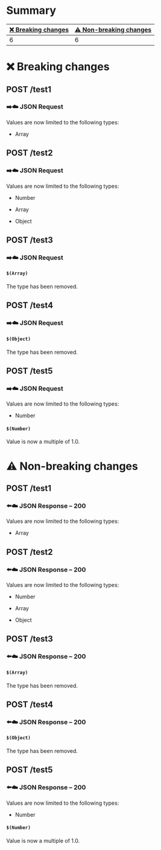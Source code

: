 # Summary

| [❌ Breaking changes](#breaking-changes) | [⚠️ Non-breaking changes](#non-breaking-changes) |
|------------------------------------------|--------------------------------------------------|
| 6                                        | 6                                                |

# <span id="breaking-changes"></span>❌ Breaking changes

## **POST** /test1

### ➡️☁️ JSON Request

Values are now limited to the following types:

-   Array

## **POST** /test2

### ➡️☁️ JSON Request

Values are now limited to the following types:

-   Number

-   Array

-   Object

## **POST** /test3

### ➡️☁️ JSON Request

#### `$(Array)`

The type has been removed.

## **POST** /test4

### ➡️☁️ JSON Request

#### `$(Object)`

The type has been removed.

## **POST** /test5

### ➡️☁️ JSON Request

Values are now limited to the following types:

-   Number

#### `$(Number)`

Value is now a multiple of 1.0.

# <span id="non-breaking-changes"></span>⚠️ Non-breaking changes

## **POST** /test1

### ⬅️☁️ JSON Response – 200

Values are now limited to the following types:

-   Array

## **POST** /test2

### ⬅️☁️ JSON Response – 200

Values are now limited to the following types:

-   Number

-   Array

-   Object

## **POST** /test3

### ⬅️☁️ JSON Response – 200

#### `$(Array)`

The type has been removed.

## **POST** /test4

### ⬅️☁️ JSON Response – 200

#### `$(Object)`

The type has been removed.

## **POST** /test5

### ⬅️☁️ JSON Response – 200

Values are now limited to the following types:

-   Number

#### `$(Number)`

Value is now a multiple of 1.0.
